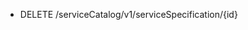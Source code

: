 <!--
    ATTENTION: This file was generated via gradle!
               Do NOT manually edit this file! Any such changes will be overwritten!
-->

* DELETE /serviceCatalog/v1/serviceSpecification/{id}
